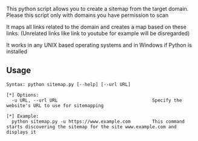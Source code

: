 This python script allows you to create a sitemap from the target domain. Please this script only with domains you have permission to scan

It maps all links related to the domain and creates a map based on these links. (Unrelated links like link to youtube for example will be disregarded)

It works in any UNIX based operating systems and in Windows if Python is installed

## Usage

```
Syntax: python sitemap.py [--help] [--url URL]

[*] Options:
  -u URL, --url URL                                   Specify the website's URL to use for sitemapping

[*] Example:
  python sitemap.py -u https://www.example.com        This command starts discovering the sitemap for the site www.example.com and displays it 

```


